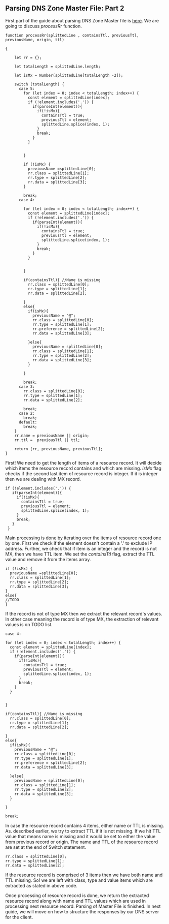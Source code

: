## Parsing DNS Zone Master File: Part 2
First part of the guide about parsing DNS Zone Master file is [here](https://engineerhead.github.io/dns-server/parsing-dns-master-zone-file-1). We are going to discuss *processRr* function.


	function processRr(splittedLine , containsTtl, previousTtl, previousName, origin, ttl) 

	{
					  
		let rr = {};

		let totalLength = splittedLine.length;
		  
		let isMx = Number(splittedLine[totalLength -2]); 

	    switch (totalLength) {
	      case 5:
	        for (let index = 0; index < totalLength; index++) {
	          const element = splittedLine[index];
	          if (!element.includes('.')) {
	            if(parseInt(element)){
	              if(!isMx){
	                containsTtl = true;
	                previousTtl = element;
	                splittedLine.splice(index, 1);
	              }
	              break;
	            }
	          } 
	          
	          
	        }
	        
	        if (!isMx) {
	          previousName =splittedLine[0];
	          rr.class = splittedLine[1];
	          rr.type = splittedLine[2];
	          rr.data = splittedLine[3];
	        }
	        
	        break;
	      case 4:
	        
	        for (let index = 0; index < totalLength; index++) {
	          const element = splittedLine[index];
	          if (!element.includes('.')) {
	            if(parseInt(element)){
	              if(!isMx){  
	                containsTtl = true;
	                previousTtl = element;
	                splittedLine.splice(index, 1);
	              }
	              break;
	            }
	          } 
	          
	          
	        }
	        
	        if(containsTtl){ //Name is missing
	          rr.class = splittedLine[0];
	          rr.type = splittedLine[1];
	          rr.data = splittedLine[2]; 

	        }
	        else{
	          if(isMx){
	            previousName = "@";
	            rr.class = splittedLine[0];
	            rr.type = splittedLine[1];
	            rr.preference = splittedLine[2];
	            rr.data = splittedLine[3];
	            
	          }else{
	            previousName = splittedLine[0];
	            rr.class = splittedLine[1];
	            rr.type = splittedLine[2];
	            rr.data = splittedLine[3];
	          }
	          
	        }
	        
	        break;
	      case 3:
	        rr.class = splittedLine[0];
	        rr.type = splittedLine[1];
	        rr.data = splittedLine[2];
	        
	        break;
	      case 2:
	        break; 
	      default:
	        break;
	    }
	    rr.name = previousName || origin;
	    rr.ttl =  previousTtl || ttl;

	    return [rr, previousName, previousTtl];
	}

First! We need to get the length of items of a resource record. It will decide which items the resource record contains and which are missing. *isMx* flag checks if the second last item of resource record is integer. If it is integer then we are dealing with MX record.

    if (!element.includes('.')) {
       if(parseInt(element)){
         if(!isMx){
           containsTtl = true;
           previousTtl = element;
           splittedLine.splice(index, 1);
         }
         break;
       }
     }

Main processing is done by iterating over the items of resource record one by one. First we check if the element doesn't contain a '.' to exclude IP address. Further, we check that if item is an integer and the record is not MX, then we have TTL item. We set the *containsTtl* flag, extract the TTL value and remove it from the items array.

    if (!isMx) {
      previousName =splittedLine[0];
      rr.class = splittedLine[1];
      rr.type = splittedLine[2];
      rr.data = splittedLine[3];
    }
    else{
    //TODO
    }

If the record is not of type MX then we extract the relevant record's values. In other case meaning the record is of type MX, the extraction of relevant values is on TODO list.

    case 4:
	        
    for (let index = 0; index < totalLength; index++) {
      const element = splittedLine[index];
      if (!element.includes('.')) {
        if(parseInt(element)){
          if(!isMx){  
            containsTtl = true;
            previousTtl = element;
            splittedLine.splice(index, 1);
          }
          break;
        }
      } 
      
      
    }
    
    if(containsTtl){ //Name is missing
      rr.class = splittedLine[0];
      rr.type = splittedLine[1];
      rr.data = splittedLine[2]; 

    }
    else{
      if(isMx){
        previousName = "@";
        rr.class = splittedLine[0];
        rr.type = splittedLine[1];
        rr.preference = splittedLine[2];
        rr.data = splittedLine[3];
        
      }else{
        previousName = splittedLine[0];
        rr.class = splittedLine[1];
        rr.type = splittedLine[2];
        rr.data = splittedLine[3];
      }
      
    }
    
    break;

In case the resource record contains 4 items, either name or TTL is missing. As. described earlier, we try to extract TTL if it is not missing. If we hit TTL value that means name is missing and it would be set to either the value from previous record or origin. The name and TTL of the resource record are set at the end of Switch statement.

    rr.class = splittedLine[0];
	rr.type = splittedLine[1];
	rr.data = splittedLine[2];

If the resource record is comprised of 3 items then we have both name and TTL missing. So! we are left with class, type and value items which are extracted as stated in above code. 

Once processing of resource record is done, we return the extracted resource record along with name and TTL values which are used in processing next resource record. Parsing of Master File is finished. In next guide, we will move on how to structure the responses by our DNS server for the client.


